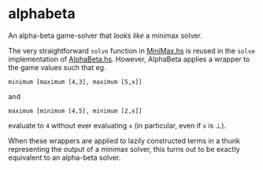 # alphabeta

An alpha-beta game-solver that _looks like_ a minimax solver.

The very straightforward `solve` function in [MiniMax.hs](src/MiniMax.hs) is reused in the `solve`
implementation of [AlphaBeta.hs](src/AlphaBeta.hs). However, AlphaBeta applies a wrapper to the
game values such that eg.
```
minimum [maximum [4,3], maximum [5,x]]
```
and
```
maximum [minimum [4,5], minimum [2,x]]
```
evaluate to `4` without ever evaluating `x` (in particular, even if `x` is ⊥).

When these wrappers are applied to lazily constructed terms in a thunk representing the output
of a minimax solver, this turns out to be exactly equivalent to an alpha-beta solver.
